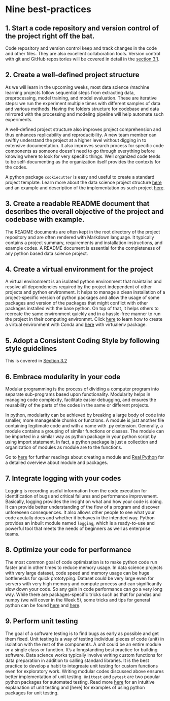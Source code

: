 # Nine best-practices

## 1. Start a code repository and version control of the project right off the bat.

 
Code repository and version control keep and track changes in the code and other files. They are also excellent collaboration tools. Version control with git and GitHub repositories will be covered in detail in the [section 3.1]().

## 2. Create a well-defined project structure


As we will learn in the upcoming weeks, most data science /machine learning projects follow sequential steps from extracting data, preprocessing, model training, and model evaluation. These are iterative steps: we run the experiment multiple times with different samples of data and various methods. Having the folders structure for codebase and data mirrored  with the processing and modeling pipeline will help automate such experiments.

A well-defined project structure also improves project comprehension and thus enhances replicability and reproducibility. A new team member can swiftly understand the project at a higher level without digging in to extensive documentation. It also improves search process for specific code components as someone doesn't need to go through everything before knowing where to look for very specific things. Well organized code tends to be self-documenting as the organization itself provides the contexts for the codes.

A python package `cookiecutter` is easy and useful to create a standard project template. Learn more about the data science project structure [here](https://github.com/dssg/hitchhikers-guide/tree/master/sources/curriculum/0_before_you_start/pipelines-and-project-workflow) and an example and description of the implementation os such project [here](https://medium.com/swlh/how-to-structure-a-python-based-data-science-project-a-short-tutorial-for-beginners-7e00bff14f56).


## 3. Create a readable README document that describes the overall objective of the project and codebase with example. 

The README documents are often kept in the root directory of the project repository and are often rendered with Markdown language. It typically contains a project summary, requirements and installation instructions, and example codes. A README document is essential for the completeness of any python based data science project.


## 4. Create a virtual environment for the project

A virtual environment is an isolated python environment that maintains and resolve all dependencies required by the project independent of other projects and python environment. It helps to manage a clean installation of a project-specific version of python packages and allow the usage of some packages and version of the packages that might conflict with other packages installed with the base python. On top of that, it helps others to recreate the same environment quickly and in a hassle-free manner to run the project in their computing environmnt. Click [here](https://docs.conda.io/projects/conda/en/latest/user-guide/tasks/manage-environments.html) to learn how to create a virtual environment with Conda and [here](https://realpython.com/python-virtual-environments-a-primer/) with virtualenv package.


## 5. Adopt a Consistent Coding Style by following style guidelines

This is covered in [Section 3.2]()

## 6. Embrace modularity in your code

Modular programming is the process of dividing a computer program into separate sub-programs based upon functionality. Modularity helps in managing code complexity, facilitate easier debugging, and ensures the reusability of the parts of the codes in the same or different projects. 

In python, modularity can be achieved by breaking a large body of code into smaller, more manageable chunks or functions. A module is just another file containing legitimate code and with a name with .py extension. Generally, a module contains a grouping of similar functions or classes. The module can be imported in a similar way as python package in your python script by using import statement. In fact, a python package is just a collection and organization of modules as module are to the functions.

Go to [here](https://www.python-course.eu/modules_and_modular_programming.php) for further readings about creating a module and [Real Python](https://realpython.com/python-modules-packages/#python-modules-overview) for a detailed overview about module and packages.



## 7. Integrate logging with your codes

Logging is recording useful information from the code execution for identification of bugs and critical failures and performance improvement. Basically, logging provides the insight on what and how your code is doing. It can provide better understanding of the flow of a program and discover unforeseen consequences. It also allows other people to see what your code acutally does and whether it behaves in the intended way. Python provides an inbuilt module named `logging`, which is a ready-to-use and powerful tool that meets the needs of beginners as well as enterprise teams.  



## 8.  Optimize your code for performance

The most common goal of code optimization is to make python code run faster and in other times to reduce memory usage. In data science projects with very large dataset, code speed and memory usage can be huge bottlenecks for quick prototyping. Dataset could be very large even for servers with very high memory and compute process and can significantly slow down your code. So any gain in code performance can go a very long way. While there are packages-specific tricks such as that for pandas and numpy (we will cover in the Week 5), some tricks and tips for general python can be found [here](https://www.geeksforgeeks.org/optimization-tips-python-code/) and [here]().


## 9. Perform unit testing

The goal of a software testing is to find bugs as early as possible and get them fixed. Unit testing is a way of testing individual pieces of code (unit) in isolation with the rest of the components. A unit could be an entire module or a single class or function. It’s a longstanding best practice for building software. Data science works typically involve writing custom functions for data preparation in addition to calling standard libraries. It is the best practice to develop a habit to integreate unit testing for custom functions even for exploratory work. Writing modular codes discussed above ensures better implementation of unit testing. `Unittest` and `pytest` are two popular python packages for automated testing. Read more [here](https://jeffknupp.com/blog/2013/12/09/improve-your-python-understanding-unit-testing/) for an intuitive explanation of unit testing and [here] for examples of using python packages for unit testing.